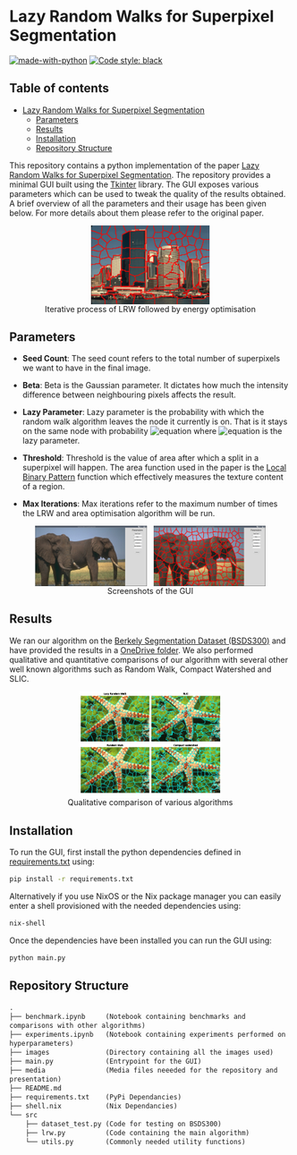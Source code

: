 # Lazy Random Walks for Superpixel Segmentation

[![made-with-python](https://img.shields.io/badge/Made%20with-Python-1f425f.svg)](https://www.python.org/)
[![Code style: black](https://img.shields.io/badge/code%20style-black-000000.svg)](https://github.com/psf/black)

## Table of contents

- [Lazy Random Walks for Superpixel Segmentation](#lazy-random-walks-for-superpixel-segmentation)
  - [Parameters](#parameters)
  - [Results](#results)
  - [Installation](#installation)
  - [Repository Structure](#repository-structure)

This repository contains a python implementation of the paper [Lazy Random Walks for Superpixel Segmentation](https://ieeexplore.ieee.org/document/6725608). The repository provides a minimal GUI built using the [Tkinter](https://docs.python.org/3/library/tkinter.html) library. The GUI exposes various parameters which can be used to tweak the quality of the results obtained. A brief overview of all the parameters and their usage has been given below. For more details about them please refer to the original paper.

<figure>
  <div style="display: flex; justify-content: center">
    <img
      src="./media/iterative_improv1.gif"
      alt="Iterative process of LRW followed by energy optimisation"
      style="width: 50%;"
    >
  </div>
  <figcaption style="text-align:center">Iterative process of LRW followed by energy optimisation</figcaption>
</figure>

## Parameters

- **Seed Count**: The seed count refers to the total number of superpixels we want to have in the final image.

- **Beta**: Beta is the Gaussian parameter. It dictates how much the intensity difference between neighbouring pixels affects the result.

- **Lazy Parameter**: Lazy parameter is the probability with which the random walk algorithm leaves the node it currently is on. That is it stays on the same node with probability ![equation](https://latex.codecogs.com/gif.latex?1-\alpha) where ![equation](https://latex.codecogs.com/gif.latex?\alpha) is the lazy parameter.

- **Threshold**: Threshold is the value of area after which a split in a superpixel will happen. The area function used in the paper is the [Local Binary Pattern](https://en.wikipedia.org/wiki/Local_binary_patterns) function which effectively measures the texture content of a region.

- **Max Iterations**: Max iterations refer to the maximum number of times the LRW and area optimisation algorithm will be run.

<figure>
  <div style="display: flex; justify-content: space-around">
    <img
      src="./media/gui1.jpg"
      alt="GUI"
      style="width: 47%;"
    >
    <img
      src="./media/gui2.jpg"
      alt="GUI"
      style="width: 47%;"
    >
  </div>
  <figcaption style="text-align:center">Screenshots of the GUI</figcaption>
</figure>

## Results

We ran our algorithm on the [Berkely Segmentation Dataset (BSDS300)](https://www2.eecs.berkeley.edu/Research/Projects/CS/vision/bsds/) and have provided the results in a [OneDrive folder](https://iiitaphyd-my.sharepoint.com/:f:/g/personal/dipanwita_g_research_iiit_ac_in/Eiz_Qq3-QR1HhCxKDPsJu1EBKhNC-0FcZHheM0m6dKpSCw?e=TUX3rb). We also performed qualitative and quantitative comparisons of our algorithm with several other well known algorithms such as Random Walk, Compact Watershed and SLIC.

<figure>
  <div style="display: flex; justify-content: space-around">
    <img
      src="./media/qualitative.jpg"
      alt="GUI"
      style="width:60%"
    >
  </div>
  <figcaption style="text-align:center">Qualitative comparison of various algorithms</figcaption>
</figure>

## Installation

To run the GUI, first install the python dependencies defined in [requirements.txt](./requirements.txt) using:

```bash
pip install -r requirements.txt
```

Alternatively if you use NixOS or the Nix package manager you can easily enter a shell provisioned with the needed dependencies using:

```bash
nix-shell
```

Once the dependencies have been installed you can run the GUI using:

```bash
python main.py
```

## Repository Structure

```
.
├── benchmark.ipynb     (Notebook containing benchmarks and comparisons with other algorithms)
├── experiments.ipynb   (Notebook containing experiments performed on hyperparameters)
├── images              (Directory containing all the images used)
├── main.py             (Entrypoint for the GUI)
├── media               (Media files neeeded for the repository and presentation)
├── README.md
├── requirements.txt    (PyPi Dependancies)
├── shell.nix           (Nix Dependancies)
└── src
    ├── dataset_test.py (Code for testing on BSDS300)
    ├── lrw.py          (Code containing the main algorithm)
    └── utils.py        (Commonly needed utility functions)
```
